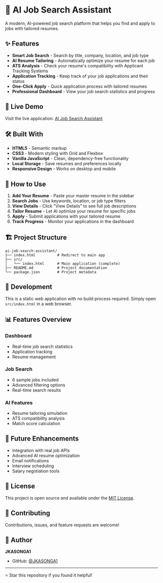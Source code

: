 # 🤖 AI Job Search Assistant

A modern, AI-powered job search platform that helps you find and apply to jobs with tailored resumes.

## ✨ Features

- **Smart Job Search** - Search by title, company, location, and job type
- **AI Resume Tailoring** - Automatically optimize your resume for each job
- **ATS Analysis** - Check your resume's compatibility with Applicant Tracking Systems
- **Application Tracking** - Keep track of your job applications and their status
- **One-Click Apply** - Quick application process with tailored resumes
- **Professional Dashboard** - View your job search statistics and progress

## 🚀 Live Demo

Visit the live application: [AI Job Search Assistant](https://JKASONGA1.github.io/ai-job-search-assistant/)

## 🛠️ Built With

- **HTML5** - Semantic markup
- **CSS3** - Modern styling with Grid and Flexbox
- **Vanilla JavaScript** - Clean, dependency-free functionality
- **Local Storage** - Save resumes and preferences locally
- **Responsive Design** - Works on desktop and mobile

## 📱 How to Use

1. **Add Your Resume** - Paste your master resume in the sidebar
2. **Search Jobs** - Use keywords, location, or job type filters
3. **View Details** - Click "View Details" to see full job descriptions
4. **Tailor Resume** - Let AI optimize your resume for specific jobs
5. **Apply** - Submit applications with your tailored resume
6. **Track Progress** - Monitor your applications in the dashboard

## 🏗️ Project Structure

```
ai-job-search-assistant/
├── index.html          # Redirect to main app
├── src/
│   └── index.html      # Main application (complete)
├── README.md           # Project documentation
└── package.json        # Project metadata
```

## 🔧 Development

This is a static web application with no build process required. Simply open `src/index.html` in a web browser.

## 📊 Features Overview

### Dashboard
- Real-time job search statistics
- Application tracking
- Resume management

### Job Search
- 6 sample jobs included
- Advanced filtering options
- Real-time search results

### AI Features
- Resume tailoring simulation
- ATS compatibility analysis
- Match score calculation

## 🎯 Future Enhancements

- Integration with real job APIs
- Advanced AI resume optimization
- Email notifications
- Interview scheduling
- Salary negotiation tools

## 📄 License

This project is open source and available under the [MIT License](LICENSE).

## 🤝 Contributing

Contributions, issues, and feature requests are welcome!

## 👤 Author

**JKASONGA1**
- GitHub: [@JKASONGA1](https://github.com/JKASONGA1)

---

⭐ Star this repository if you found it helpful!
